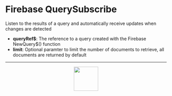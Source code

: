 # Firebase QuerySubscribe
Listen to the results of a query and automatically receive updates when changes are detected
- **queryRef&dollar;**: The reference to a query created with the Firebase NewQuery&dollar;() function
- **limit**: Optional paramter to limit the number of documents to retrieve, all documents are returned by default
---
<p align="center"><img valign="middle" width="76px" src="https://drive.google.com/uc?export=view&id=1c2KO0LJpvMS9X9CAGV6dOfciR7OWhdKA" /></p>